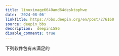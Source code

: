 ```yaml
---
title: linuximage6640amd64desktophwe
date: '2024-08-06'
linkTitle: https://bbs.deepin.org/en/post/276160
source: deepin_bbs
description:  deepin1586 
disable_comments: true
---
```

下列软件包有未满足的
